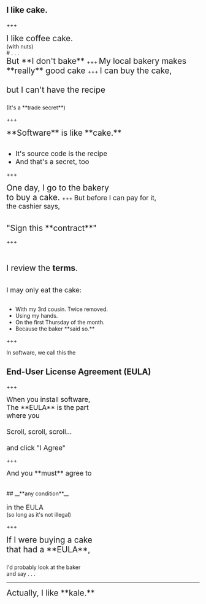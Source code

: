 ## I like **cake.**

+++

<span style = "font-size:150%">
I like coffee cake.<br>
</span>
(with nuts)
<br>
# .  .  .
<br>
<span style = "font-size:150%">
But **I don't bake**
</span>
+++

<span style="font-size:150%">
My local bakery makes <br>**really** good cake
</span>
+++

<span style="font-size:150%">
I can buy the cake,
<br><br>
but I can't have the recipe
<br><br>
</span>
(It's a **trade secret**)

+++

<span style="font-size:150%">
**Software** is like **cake.**
</span>
<br><br>
<ul class=" ">
<span style="font-size: 125%">
<li class="fragment li-nested-item" data-notes=" ">It's source code is the recipe</li>
<li class="fragment li-nested-item" data-notes=" ">And that's a secret, too</li>
</span>
</ul>

+++

<span style="font-size:150%">
One day, I go to the bakery<br>to buy a cake.
</span>
+++

<span style="font-size:125%">
But before I can pay for it,<br>
the cashier says,
</span>
<br><br><br>
<span style="font-size:150%">
"Sign this **contract**"
</span>

+++

<br><br>
<span style="font-size:150%">
I review the **terms**.
</span>
<br><br><br>
<span style = "font-size: 125%">
 I may only eat the cake:
 </span>
<br><br>

<ul class=" ">
<li class="fragment li-nested-item" data-notes=" ">With my 3rd cousin.  Twice removed.</li>
<li class="fragment li-nested-item" data-notes=" ">Using my hands.</li>
<li class="fragment li-nested-item" data-notes=" ">On the first Thursday of the month.</li>
<li class="fragment li-nested-item" data-notes=" ">Because the baker **said so.**</li>
</ul>

+++

In software, we call this the<br>
## End-User License Agreement (EULA)

+++

<span style="font-size:125%">
When you install software,<br>
The **EULA** is the part<br>
where you
<br><br>
<!--span style = "font-size: 150%"-->
Scroll, scroll, scroll...
<br><br>
and click "I Agree"
</span>

+++

<span style="font-size:125%">
And you **must** agree to
</span>
<br><br><br>
## __**any condition**__
<br><br>
<span style="font-size:125%">
in the EULA
</span>
<br>
(so long as it's not illegal)

+++

<span style="font-size:150%">
If I were buying a cake<br>
that had a **EULA**,
<br><br>
</span>
I'd probably look at the baker 
<br>
and say . . .

---

<span style = "font-size:150%">
Actually, I like **kale.**
</span>
